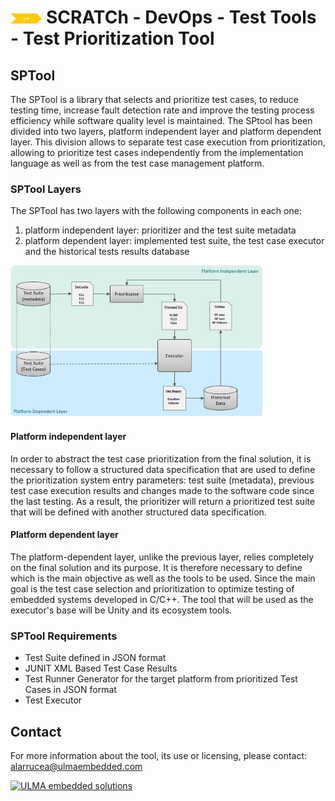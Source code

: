 # <img src="../../../images/test.png" alt ='test'  width="10%" >  SCRATCh - DevOps - Test Tools - Test Prioritization Tool  

## SPTool 
The SPTool is a library that selects and prioritize test cases, to reduce testing time, increase fault detection rate and improve the testing process efficiency while software quality level is maintained. 
The SPtool has been divided into two layers, platform independent layer and platform dependent layer. This division allows to separate test case execution from prioritization, allowing to prioritize test cases independently from the implementation language as well as from the test case management platform.

### SPTool Layers
The SPTool has two layers with the following components in each one:
1. platform independent layer: prioritizer and the test suite metadata 
2. platform dependent layer: implemented test suite, the test case executor  and the historical tests results database 

<img src="./images/sptool.png" alt ='SPTool architecture'  width="80%" >

#### Platform independent layer
In order to abstract the test case prioritization from the final solution, it is necessary to follow a structured data specification that are used to define the prioritization system entry parameters: test suite (metadata), previous test case execution results and changes made to the software code since the last testing. As a result,  the prioritizer will return a prioritized test suite that will be defined with another structured data specification. 


#### Platform dependent layer
The platform-dependent layer, unlike the previous layer, relies completely on the final solution and its purpose. It is therefore necessary to define which is the main objective as well as the tools to be used. Since the main goal is the test case selection and prioritization to optimize testing of embedded systems developed in C/C++. The tool that will be used as the executor's base will be Unity and its ecosystem tools.

### SPTool Requirements

* Test Suite defined in JSON format
* JUNIT XML Based Test Case Results
* Test Runner Generator for the target platform from prioritized Test Cases in JSON format
* Test Executor

## Contact
For more information about the tool, its use or licensing, please contact: <alarrucea@ulmaembedded.com>



<a href="https://www.ulmaembedded.com"> <img src="https://www.ulmaembedded.com/img/logo-pie.png" alt ='ULMA embedded solutions'  width="20%" ></a>
